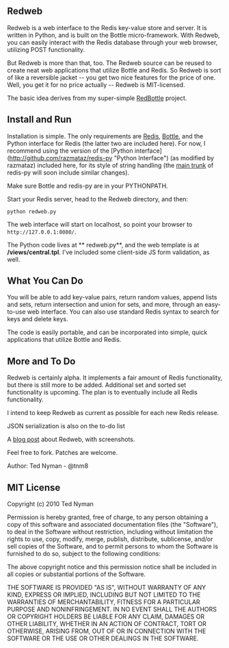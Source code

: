 Redweb
-------

Redweb is a web interface to the Redis key-value store and server. It is written in Python, and is built on the Bottle micro-framework. With Redweb, you can easily interact with the Redis database through your web browser, utilizing POST functionality.

But Redweb is more than that, too. The Redweb source can be reused to create neat web applications that utilize Bottle and Redis. So Redweb is sort of like a reversible jacket -- you get two nice features for the price of one. Well, you get it for no price actually -- Redweb is MIT-licensed.

The basic idea derives from my super-simple [RedBottle](http://github.com/tnm/redbottle/"RedBottle") project.

Install and Run
---------------

Installation is simple. The only requirements are [Redis](http://code.google.com/p/redis/ "Redis"), [Bottle](http://github.com/defnull/bottle "Bottle"), and the Python interface for Redis (the latter two are included here). For now, I recommend using the version of the [Python interface] (http://github.com/razmataz/redis-py "Python Interface") (as modified by razmataz) included here, for its style of string handling (the [main trunk](http://github.com/andymccurdy/redis-py/ "main trunk") of redis-py will soon include similar changes).

Make sure Bottle and redis-py are in your PYTHONPATH.

Start your Redis server, head to the Redweb directory, and then:

`python redweb.py`

The web interface will start on localhost, so point your browser to `http://127.0.0.1:8080/`. 

The Python code lives at ** redweb.py**, and the web template is at **/views/central.tpl**. I've included some client-side JS form validation, as well.  

What You Can Do
---------------

You will be able to add key-value pairs, return random values, append lists and sets, return intersection and union for sets, and more, through an easy-to-use web interface. You can also use standard Redis syntax to search for keys and delete keys.

The code is easily portable, and can be incorporated into simple, quick applications that utilize Bottle and Redis.

More and To Do
---------------

Redweb is certainly alpha. It implements a fair amount of Redis functionality, but there is still more to be added. Additional set and sorted set functionality is upcoming. The plan is to eventually include all Redis functionality.

I intend to keep Redweb as current as possible for each new Redis release. 

JSON serialization is also on the to-do list

A [blog post](http://philosophyofweb.com/2010/02/redweb-a-web-interface-for-redis/ "blog post") about Redweb, with screenshots.

Feel free to fork. Patches are welcome.

Author: Ted Nyman - @tnm8

MIT License
------------
Copyright (c) 2010 Ted Nyman

Permission is hereby granted, free of charge, to any person obtaining a copy of this software and associated documentation files (the "Software"), to deal in the Software without restriction, including without limitation the rights to use, copy, modify, merge, publish, distribute, sublicense, and/or sell copies of the Software, and to permit persons to whom the Software is furnished to do so, subject to the following conditions:

The above copyright notice and this permission notice shall be included in all copies or substantial portions of the Software.

THE SOFTWARE IS PROVIDED "AS IS", WITHOUT WARRANTY OF ANY KIND, EXPRESS OR IMPLIED, INCLUDING BUT NOT LIMITED TO THE WARRANTIES OF MERCHANTABILITY, FITNESS FOR A PARTICULAR PURPOSE AND NONINFRINGEMENT. IN NO EVENT SHALL THE AUTHORS OR COPYRIGHT HOLDERS BE LIABLE FOR ANY CLAIM, DAMAGES OR OTHER LIABILITY, WHETHER IN AN ACTION OF CONTRACT, TORT OR OTHERWISE, ARISING FROM, OUT OF OR IN CONNECTION WITH THE SOFTWARE OR THE USE OR OTHER DEALINGS IN THE SOFTWARE.

